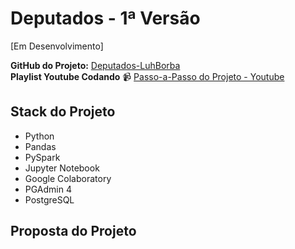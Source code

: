 # Deputados - 1ª Versão
[Em Desenvolvimento]

**GitHub do Projeto:** [Deputados-LuhBorba](https://github.com/luhborba/projeto_camara_deputados)<br>
**Playlist Youtube Codando** :video_camera: [Passo-a-Passo do Projeto - Youtube](https://youtube.com/playlist?list=PL8rfA4a53x0RuhfvfZcW5KtOSOEE0HKUA&si=5Gk2TD2t_hV-u24I)

## Stack do Projeto

- Python
- Pandas
- PySpark
- Jupyter Notebook
- Google Colaboratory
- PGAdmin 4
- PostgreSQL

## Proposta do Projeto